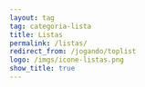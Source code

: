 ```yaml
---
layout: tag
tag: categoria-lista
title: Listas
permalink: /listas/
redirect_from: /jogando/toplist
logo: /imgs/icone-listas.png
show_title: true
---
```

